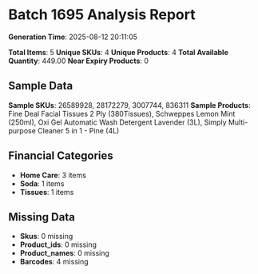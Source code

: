 # Batch 1695 Analysis Report

**Generation Time**: 2025-08-12 20:11:05

**Total Items**: 5
**Unique SKUs**: 4
**Unique Products**: 4
**Total Available Quantity**: 449.00
**Near Expiry Products**: 0

## Sample Data
**Sample SKUs**: 26589928, 28172279, 3007744, 836311
**Sample Products**: Fine Deal Facial Tissues 2 Ply (380Tissues), Schweppes Lemon Mint (250ml), Oxi Gel Automatic Wash Detergent Lavender (3L), Simply Multi-purpose Cleaner 5 in 1 - Pine (4L)

## Financial Categories
- **Home Care**: 3 items
- **Soda**: 1 items
- **Tissues**: 1 items

## Missing Data
- **Skus**: 0 missing
- **Product_ids**: 0 missing
- **Product_names**: 0 missing
- **Barcodes**: 4 missing
